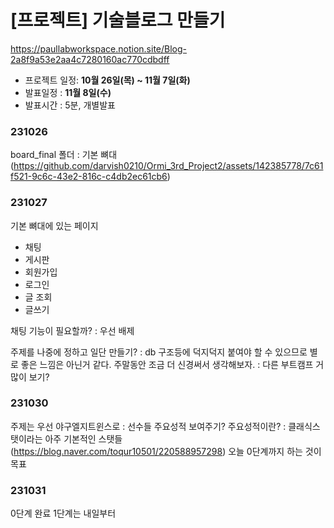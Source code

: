 # [프로젝트] 기술블로그 만들기
https://paullabworkspace.notion.site/Blog-2a8f9a53e2aa4c7280160ac770cdbdff

- 프로젝트 일정: **10월 26일(목) ~ 11월 7일(화)**
- 발표일정 : **11월 8일(수)**
- 발표시간 : 5분, 개별발표


### 231026

board_final 폴더 : 기본 뼈대
(https://github.com/darvish0210/Ormi_3rd_Project2/assets/142385778/7c61f521-9c6c-43e2-816c-c4db2ec61cb6)

### 231027

기본 뼈대에 있는 페이지
- 채팅
- 게시판
- 회원가입
- 로그인
- 글 조회
- 글쓰기

채팅 기능이 필요할까? : 우선 배제

주제를 나중에 정하고 일단 만들기? : db 구조등에 덕지덕지 붙여야 할 수 있으므로 별로 좋은 느낌은 아닌거 같다.
주말동안 조금 더 신경써서 생각해보자. : 다른 부트캠프 거 많이 보기?

### 231030

주제는 우선 야구엘지트윈스로 : 선수들 주요성적 보여주기?
주요성적이란? : 클래식스탯이라는 아주 기본적인 스탯들(https://blog.naver.com/toqur10501/220588957298)
오늘 0단계까지 하는 것이 목표

### 231031

0단계 완료
1단계는 내일부터 